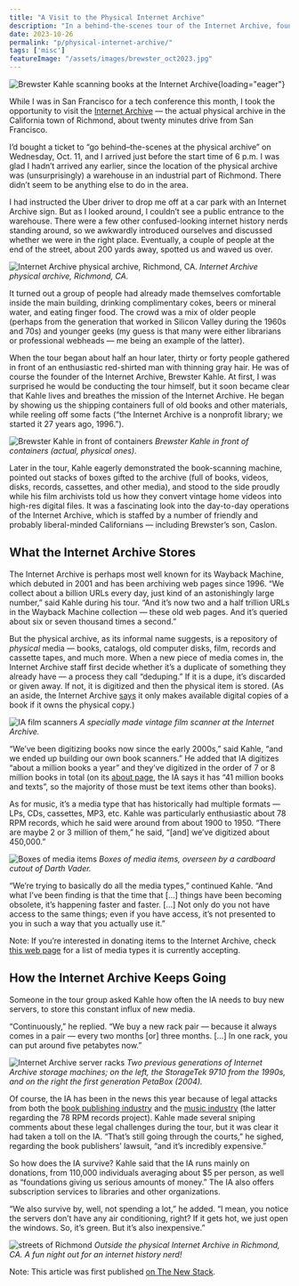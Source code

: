 ```yaml
---
title: "A Visit to the Physical Internet Archive"
description: "In a behind-the-scenes tour of the Internet Archive, founder Brewster Kahle explains how it preserves both digital and physical media."
date: 2023-10-26
permalink: "p/physical-internet-archive/"
tags: ['misc']
featureImage: "/assets/images/brewster_oct2023.jpg"
---
```


![Brewster Kahle scanning books at the Internet Archive](/assets/images/brewster_oct2023.jpg){loading="eager"}

While I was in San Francisco for a tech conference this month, I took the opportunity to visit the [Internet Archive](https://archive.org/) — the actual physical archive in the California town of Richmond, about twenty minutes drive from San Francisco.

I’d bought a ticket to “go behind–the-scenes at the physical archive” on Wednesday, Oct. 11, and I arrived just before the start time of 6 p.m. I was glad I hadn’t arrived any earlier, since the location of the physical archive was (unsurprisingly) a warehouse in an industrial part of Richmond. There didn’t seem to be anything else to do in the area.

I had instructed the Uber driver to drop me off at a car park with an Internet Archive sign. But as I looked around, I couldn’t see a public entrance to the warehouse. There were a few other confused-looking internet history nerds standing around, so we awkwardly introduced ourselves and discussed whether we were in the right place. Eventually, a couple of people at the end of the street, about 200 yards away, spotted us and waved us over.

![Internet Archive physical archive, Richmond, CA.](/assets/images/4e41cd51-ia_outside.jpeg)
*Internet Archive physical archive, Richmond, CA.*

It turned out a group of people had already made themselves comfortable inside the main building, drinking complimentary cokes, beers or mineral water, and eating finger food. The crowd was a mix of older people (perhaps from the generation that worked in Silicon Valley during the 1960s and 70s) and younger geeks (my guess is that many were either librarians or professional webheads — me being an example of the latter).

When the tour began about half an hour later, thirty or forty people gathered in front of an enthusiastic red-shirted man with thinning gray hair. He was of course the founder of the Internet Archive, Brewster Kahle. At first, I was surprised he would be conducting the tour himself, but it soon became clear that Kahle lives and breathes the mission of the Internet Archive. He began by showing us the shipping containers full of old books and other materials, while reeling off some facts (“the Internet Archive is a nonprofit library; we started it 27 years ago, 1996.”).

![Brewster Kahle in front of containers](/assets/images/5a9caca3-brewster_containers.jpg)
*Brewster Kahle in front of containers (actual, physical ones).*

Later in the tour, Kahle eagerly demonstrated the book-scanning machine, pointed out stacks of boxes gifted to the archive (full of books, videos, disks, records, cassettes, and other media), and stood to the side proudly while his film archivists told us how they convert vintage home videos into high-res digital files. It was a fascinating look into the day-to-day operations of the Internet Archive, which is staffed by a number of friendly and probably liberal-minded Californians — including Brewster’s son, Caslon.

## What the Internet Archive Stores

The Internet Archive is perhaps most well known for its Wayback Machine, which debuted in 2001 and has been archiving web pages since 1996. “We collect about a billion URLs every day, just kind of an astonishingly large number,” said Kahle during his tour. “And it’s now two and a half trillion URLs in the Wayback Machine collection — these old web pages. And it’s queried about six or seven thousand times a second.”

But the physical archive, as its informal name suggests, is a repository of _physical_ media — books, catalogs, old computer disks, film, records and cassette tapes, and much more. When a new piece of media comes in, the Internet Archive staff first decide whether it’s a duplicate of something they already have — a process they call “deduping.” If it is a dupe, it’s discarded or given away. If not, it is digitized and then the physical item is stored. (As an aside, the Internet Archive [says](https://blog.archive.org/2020/03/30/internet-archive-responds-why-we-released-the-national-emergency-library/) it only makes available digital copies of a book if it owns the physical copy.)

![IA film scanners](/assets/images/a0223d87-ia_film_archiver.jpeg)
*A specially made vintage film scanner at the Internet Archive.*

“We’ve been digitizing books now since the early 2000s,” said Kahle, “and we ended up building our own book scanners.” He added that IA digitizes “about a million books a year” and they’ve digitized in the order of 7 or 8 million books in total (on its [about page](https://archive.org/about), the IA says it has “41 million books and texts”, so the majority of those must be text items other than books).

As for music, it’s a media type that has historically had multiple formats — LPs, CDs, cassettes, MP3, etc. Kahle was particularly enthusiastic about 78 RPM records, which he said were around from about 1900 to 1950. “There are maybe 2 or 3 million of them,” he said, “\[and\] we’ve digitized about 450,000.”

![Boxes of media items](/assets/images/8a3a7e6c-ia_boxes.jpeg)
*Boxes of media items, overseen by a cardboard cutout of Darth Vader.*

“We’re trying to basically do all the media types,” continued Kahle. “And what I’ve been finding is that the time that \[…\] things have been becoming obsolete, it’s happening faster and faster. \[…\] Not only do you not have access to the same things; even if you have access, it’s not presented to you in such a way that you actually use it.”

Note: If you’re interested in donating items to the Internet Archive, check [this web page](https://help.archive.org/help/media-types-for-donations/) for a list of media types it is currently accepting.

## How the Internet Archive Keeps Going

Someone in the tour group asked Kahle how often the IA needs to buy new servers, to store this constant influx of new media.

“Continuously,” he replied. “We buy a new rack pair — because it always comes in a pair — every two months \[or\] three months. \[…\] In one rack, you can put around five petabytes now.”

![Internet Archive server racks](/assets/images/5e7ae12e-ia_data2.jpeg)
*Two previous generations of Internet Archive storage machines; on the left, the StorageTek 9710 from the 1990s, and on the right the first generation PetaBox (2004).*

Of course, the IA has been in the news this year because of legal attacks from both the [book publishing industry](https://www.publishersweekly.com/pw/by-topic/industry-news/publisher-news/article/91795-hachette-v-internet-archive-all-our-coverage.html) and the [music industry](https://arstechnica.com/tech-policy/2023/08/record-labels-sue-internet-archive-for-digitizing-obsolete-vintage-records/) (the latter regarding the 78 RPM records project). Kahle made several sniping comments about these legal challenges during the tour, but it was clear it had taken a toll on the IA. “That’s still going through the courts,” he sighed, regarding the book publishers’ lawsuit, “and it’s incredibly expensive.”

So how does the IA survive? Kahle said that the IA runs mainly on donations, from 110,000 individuals averaging about $5 per person, as well as “foundations giving us serious amounts of money.” The IA also offers subscription services to libraries and other organizations.

“We also survive by, well, not spending a lot,” he added. “I mean, you notice the servers don’t have any air conditioning, right? If it gets hot, we just open the windows. So, it’s green. But it’s also inexpensive.”

![streets of Richmond](/assets/images/87b4244b-ia_physical_archive_street.jpeg)
*Outside the physical Internet Archive in Richmond, CA. A fun night out for an internet history nerd!*

Note: This article was first published [on The New Stack](https://thenewstack.io/a-visit-to-the-physical-internet-archive/).

